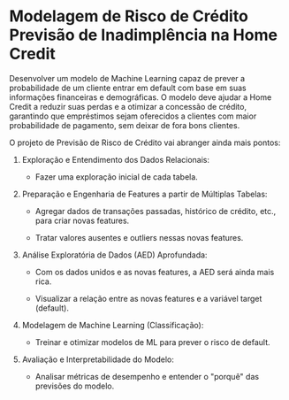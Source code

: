 # Modelagem de Risco de Crédito Previsão de Inadimplência na Home Credit
Desenvolver um modelo de Machine Learning capaz de prever a probabilidade de um cliente entrar em default com base em suas informações financeiras e demográficas. O modelo deve ajudar a Home Credit a reduzir suas perdas e a otimizar a concessão de crédito, garantindo que empréstimos sejam oferecidos a clientes com maior probabilidade de pagamento, sem deixar de fora bons clientes.

O projeto de Previsão de Risco de Crédito vai abranger ainda mais pontos:

1. Exploração e Entendimento dos Dados Relacionais:

    * Fazer uma exploração inicial de cada tabela.

2. Preparação e Engenharia de Features a partir de Múltiplas Tabelas:

    * Agregar dados de transações passadas, histórico de crédito, etc., para criar novas features.

    * Tratar valores ausentes e outliers nessas novas features.

3. Análise Exploratória de Dados (AED) Aprofundada:

    * Com os dados unidos e as novas features, a AED será ainda mais rica.

    * Visualizar a relação entre as novas features e a variável target (default).

4. Modelagem de Machine Learning (Classificação):

    * Treinar e otimizar modelos de ML para prever o risco de default.

5. Avaliação e Interpretabilidade do Modelo:

    * Analisar métricas de desempenho e entender o "porquê" das previsões do modelo.


